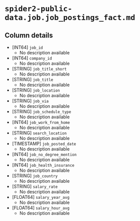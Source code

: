 # `spider2-public-data.job.job_postings_fact.md`

## Column details

* [INT64]    `job_id`
  - No description available
* [INT64]    `company_id`
  - No description available
* [STRING]    `job_title_short`
  - No description available
* [STRING]    `job_title`
  - No description available
* [STRING]    `job_location`
  - No description available
* [STRING]    `job_via`
  - No description available
* [STRING]    `job_schedule_type`
  - No description available
* [INT64]    `job_work_from_home`
  - No description available
* [STRING]    `search_location`
  - No description available
* [TIMESTAMP]    `job_posted_date`
  - No description available
* [INT64]    `job_no_degree_mention`
  - No description available
* [INT64]    `job_health_insurance`
  - No description available
* [STRING]    `job_country`
  - No description available
* [STRING]    `salary_rate`
  - No description available
* [FLOAT64]    `salary_year_avg`
  - No description available
* [FLOAT64]    `salary_hour_avg`
  - No description available


